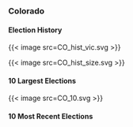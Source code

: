 ### Colorado

#### Election History
{{< image src=CO_hist_vic.svg >}}

{{< image src=CO_hist_size.svg >}}

#### 10 Largest Elections
{{< image src=CO_10.svg >}}

#### 10 Most Recent Elections

